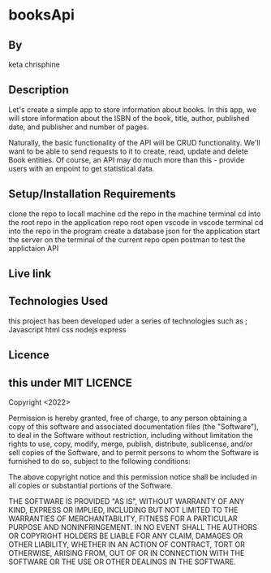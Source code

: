 # booksApi


## By 
keta chrisphine
## Description
Let's create a simple app to store information about books.
In this app, we will store information about the ISBN of the book, title, author, published date, and 
publisher and number of pages.

Naturally, the basic functionality of the API will be CRUD functionality. We'll want to be able to send requests to it to create, read, update and delete 
Book entities. 
Of course, an API may do much more than this - provide users with an enpoint to get statistical data.

## Setup/Installation Requirements
clone the repo to locall machine
cd  the repo in the machine terminal
cd into the root repo 
in the application repo root open vscode
in vscode terminal cd into the repo
in the program create a database json for the application
start the server on the terminal of the current repo
open postman to test the applictaion API 


## Live link

## Technologies Used
this project has been developed uder a series of technologies such as ;
Javascript
html
css
nodejs
express



## Licence 
## this under MIT LICENCE
Copyright <2022> <keta chrisphine>

Permission is hereby granted, free of charge, to any person obtaining a copy of this software and associated documentation files (the "Software"), 
to deal in the Software without restriction, 
including without limitation the rights to use, copy, modify, merge, publish, distribute, 
sublicense, and/or sell copies of the Software, 
and to permit persons to whom the Software is furnished to do so, subject to the following conditions:

The above copyright notice and this permission notice shall be included in all copies or substantial portions of the Software.

THE SOFTWARE IS PROVIDED "AS IS", WITHOUT WARRANTY OF ANY KIND, EXPRESS OR IMPLIED, INCLUDING BUT NOT LIMITED TO THE WARRANTIES OF MERCHANTABILITY, 
FITNESS FOR A PARTICULAR PURPOSE AND NONINFRINGEMENT. IN NO EVENT SHALL THE AUTHORS OR COPYRIGHT HOLDERS BE LIABLE FOR ANY CLAIM, 
DAMAGES OR OTHER LIABILITY, WHETHER IN AN ACTION OF CONTRACT, TORT OR OTHERWISE, ARISING FROM, 
OUT OF OR IN CONNECTION WITH THE SOFTWARE OR THE USE OR OTHER DEALINGS IN THE SOFTWARE.
